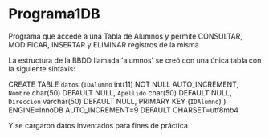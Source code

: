 # Programa1DB
Programa que accede a una Tabla de Alumnos y permite CONSULTAR, MODIFICAR, INSERTAR y ELIMINAR registros de la misma

La estructura de la BBDD llamada 'alumnos' se creó con una única tabla con la siguiente sintaxis:

CREATE TABLE `datos` 
(`IDAlumno` int(11) NOT NULL AUTO_INCREMENT,
 `Nombre` char(50) DEFAULT NULL,
 `Apellido` char(50) DEFAULT NULL,
 `Direccion` varchar(50) DEFAULT NULL,
 PRIMARY KEY (`IDAlumno`)
) ENGINE=InnoDB AUTO_INCREMENT=9 DEFAULT CHARSET=utf8mb4

Y se cargaron datos inventados para fines de práctica

